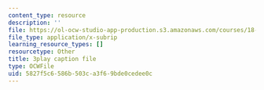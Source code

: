 ```yaml
---
content_type: resource
description: ''
file: https://ol-ocw-studio-app-production.s3.amazonaws.com/courses/18-06sc-linear-algebra-fall-2011/5827f5c6586b503ca3f69bde0cedee0c_Go2aLo7ZOlU.srt
file_type: application/x-subrip
learning_resource_types: []
resourcetype: Other
title: 3play caption file
type: OCWFile
uid: 5827f5c6-586b-503c-a3f6-9bde0cedee0c
---
```

